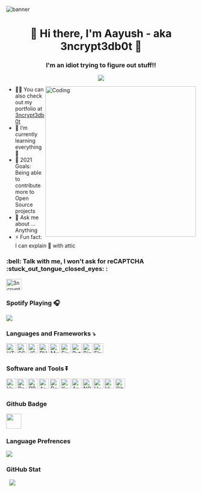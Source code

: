 ![banner](https://user-images.githubusercontent.com/48232101/112754158-9f2c2b00-8ffa-11eb-8596-201b314ee9df.png)


<h1 align="center"> 👋 Hi there, I'm Aayush - aka 3ncrypt3db0t 🤖 </h1>
<h3 align="center">I'm an idiot trying to figure out stuff!!</h3>

<p align="center"> 
  <img src="https://komarev.com/ghpvc/?username=3ncrypt3db0t&label=Profile%20views&color=129e00&style=plastic"> 
</p>
<img align="right" alt="Coding" width="400" src="https://cutt.ly/JxNhJJm">

- 👨‍💻 You can also check out my portfolio at [3ncrypt3db0t](https://3ncrypt3db0t.github.io/)
- 🌱 I’m currently learning everything 🤣
- 🥅 2021 Goals: Being able to contribute more to Open Source projects
- 💬 Ask me about ... Anything
- ⚡ Fun fact: I can explain 🎨 with attic 

<h3 align="left">:bell: Talk with me, I won't ask for reCAPTCHA  :stuck_out_tongue_closed_eyes: :</h3>
<p align="left">
<a href="https://t.me/ID10TIRL" target="blank"><img align="center" src="https://cutt.ly/oxXpN8a" alt="3ncrypt3db0t" height="30" width="40" /></a>
</p>

### Spotify Playing 🎧
<p align="left">
  <img src="https://now-playing-codestackr.vercel.app/api/spotify-playing">
</p>

###  Languages and Frameworks ⤵️ 

<img align="left" alt="HTML" width="26px" src="https://cutt.ly/gxZK0xn" target="_blank" />
<img align="left" alt="CSS" width="26px" src="https://cutt.ly/gxZK4uO" target="_blank" />
<img align="left" alt="JS" width="26px" src="https://cutt.ly/ZxXyOXD" target="_blank" />
<img align="left" alt="PHP" width="26px" src="https://cutt.ly/9xXYLIB" target="_blank" />
<img align="left" alt="MySQL" width="26px" src="https://cutt.ly/yxZLSlx" target="_blank" />
<img align="left" alt="Firebase" width="26px" src="https://cutt.ly/qxXwfa7" target="_blank" />
<img align="left" alt="Python" width="26px" src="https://cutt.ly/nxZLKFZ" target="_blank" />
<img align="left" alt="Django" width="26px" src="https://cutt.ly/WxXqBWa" target="_blank" />
<img align="left" alt="Flask" width="26px" src="https://cutt.ly/kxXTrqu" target="_blank" />


<br/>
<br/>

### Software and Tools ⏬

<img align="left" alt="VsCode" width="26px" src="https://kutt.it/QeLoxz" target="_blank" />
<img align="left" alt="Debian" width="26px" src="https://cutt.ly/3xNpJVB" target="_blank" />
<img align="left" alt="RPM" width="26px" src="https://cutt.ly/gxNrtQL" target="_blank" />
<img align="left" alt="Arch" width="26px" src="https://cutt.ly/wxNp5Mf" target="_blank" />
<img align="left" alt="Docker" width="26px" src="https://cutt.ly/9xXwTnU" target="_blank" />
<img align="left" alt="Kubernetes" width="26px" src="https://cutt.ly/oxXwMM8" target="_blank" />
<img align="left" alt="Ansible" width="26px" src="https://cutt.ly/GxNudzX" target="_blank" />
<img align="left" alt="NGNIX" width="26px" src="https://cutt.ly/BxXrv3e" target="_blank" />
<img align="left" alt="Hugo" width="26px" src="https://cutt.ly/9xXyxcl" target="_blank" />
<img align="left" alt="Vim" width="26px" src="https://cutt.ly/BxNtnu9" target="_blank" />
<img align="left" alt="Git" width="26px" src="https://cutt.ly/WxXyoqA" target="_blank" />

<br/>
<br/>

### Github Badge
<a href="https://archiveprogram.github.com/" target="_blank"><img src="https://raw.githubusercontent.com/acervenky/acervenky/master/assets/acbadge.gif" width="40" height="40"></a> 

### Language Prefrences
<p align="left">
  <img src="https://github-readme-stats.vercel.app/api/top-langs?username=3ncrypt3db0t&show_icons=true&locale=en&layout=compact">
</p>

### GitHub Stat
<p align="left">&nbsp;
  <img src="https://github-readme-stats.vercel.app/api?username=3ncrypt3db0t&show_icons=true&locale=en">
</p>


